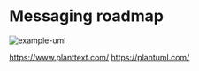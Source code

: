 # Messaging roadmap

![example-uml](http://www.plantuml.com/plantuml/proxy?cache=no&src=https://raw.githubusercontent.com/levplotkin/messaging-roadmap/master/messaging-roadmap.iuml)

https://www.planttext.com/
https://plantuml.com/
